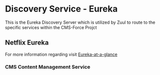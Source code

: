 # Discovery Service - Eureka

This is the Eureka Discovery Server which is utilized by Zuul to route to the specific services within the CMS-Force Projct

## Netflix Eureka
For more information regarding visit [Eureka-at-a-glance](https://github.com/Netflix/eureka/wiki/Eureka-at-a-glance)

### CMS Content Management Service
